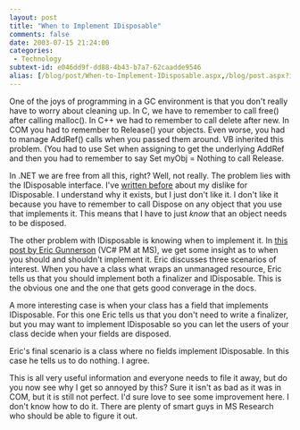 ```yaml
---
layout: post
title: "When to Implement IDisposable"
comments: false
date: 2003-07-15 21:24:00
categories:
 - Technology
subtext-id: e046dd9f-dd88-4b43-b7a7-62caadde9546
alias: [/blog/post/When-to-Implement-IDisposable.aspx,/blog/post.aspx?id=e046dd9f-dd88-4b43-b7a7-62caadde9546,/archive/2003/07/15/617.aspx]
---
```



One of the joys of programming in a GC environment is that you don't really have to worry about cleaning up. In C, we have to remember to call free() after calling malloc(). In C++ we had to remember to call delete after new. In COM you had to remember to Release() your objects. Even worse, you had to manage AddRef() calls when you passed them around. VB inherited this problem. (You had to use Set when assigning to get the underlying AddRef and then you had to remember to say Set myObj = Nothing to call Release.

In .NET we are free from all this, right? Well, not really. The problem lies with the IDisposable interface. I've [written before](http://www.peterprovost.org/2003/06/11.html#a409) about my dislike for IDisposable. I understand why it exists, but I just don't like it. I don't like it because you have to remember to call Dispose on any object that you use that implements it. This means that I have to just _know_ that an object needs to be disposed.

The other problem with IDisposable is knowing when to implement it. In [this post by Eric Gunnerson](http://blogs.gotdotnet.com/EricGu/permalink.aspx/98e1668e-fa17-4f0f-9960-7e3910b027e5) (VC# PM at MS), we get some insight as to when you should and shouldn't implement it. Eric discusses three scenarios of interest. When you have a class what wraps an unmanaged resource, Eric tells us that you should implement both a finalizer and IDisposable. This is the obvious one and the one that gets good converage in the docs.

A more interesting case is when your class has a field that implements IDisposable. For this one Eric tells us that you don't need to write a finalizer, but you may want to implement IDisposable so you can let the users of your class decide when your fields are disposed.

Eric's final scenario is a class where no fields implement IDisposable. In this case he tells us to do nothing. I agree.

This is all very useful information and everyone needs to file it away, but do you now see why I get so annoyed by this? Sure it isn't as bad as it was in COM, but it is still not perfect. I'd sure love to see some improvement here. I don't know how to do it. There are plenty of smart guys in MS Research who should be able to figure it out.
